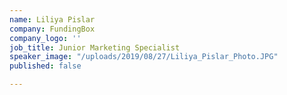 ```yaml
---
name: Liliya Pislar
company: FundingBox
company_logo: ''
job_title: Junior Marketing Specialist
speaker_image: "/uploads/2019/08/27/Liliya_Pislar_Photo.JPG"
published: false

---
```

